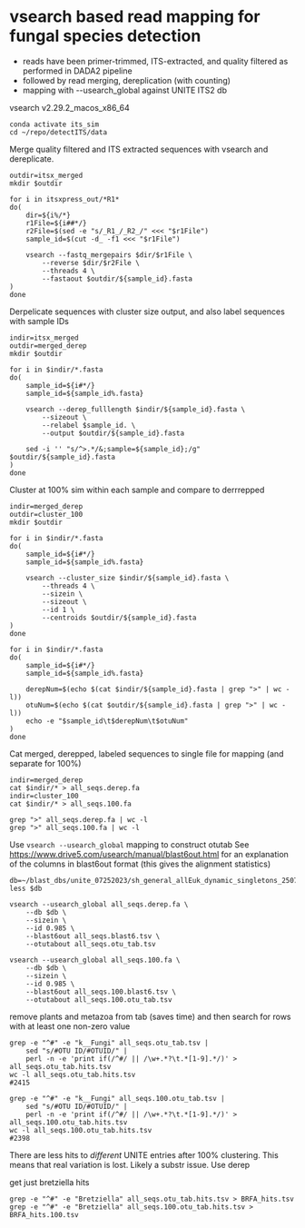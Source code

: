 # vsearch based read mapping for fungal species detection

- reads have been primer-trimmed, ITS-extracted, and quality filtered as performed in DADA2 pipeline
- followed by read merging, dereplication (with counting)
- mapping with --usearch_global against UNITE ITS2 db

vsearch v2.29.2_macos_x86_64
```
conda activate its_sim
cd ~/repo/detectITS/data
```
Merge quality filtered and ITS extracted sequences with vsearch and dereplicate.
```
outdir=itsx_merged
mkdir $outdir

for i in itsxpress_out/*R1*
do(
    dir=${i%/*}
    r1File=${i##*/}
    r2File=$(sed -e "s/_R1_/_R2_/" <<< "$r1File")
    sample_id=$(cut -d_ -f1 <<< "$r1File")
    
    vsearch --fastq_mergepairs $dir/$r1File \
        --reverse $dir/$r2File \
        --threads 4 \
        --fastaout $outdir/${sample_id}.fasta
)
done
```
Derpelicate sequences with cluster size output, and also label sequences with sample IDs
```
indir=itsx_merged
outdir=merged_derep
mkdir $outdir

for i in $indir/*.fasta
do(
    sample_id=${i#*/}
    sample_id=${sample_id%.fasta}

    vsearch --derep_fulllength $indir/${sample_id}.fasta \
        --sizeout \
        --relabel $sample_id. \
        --output $outdir/${sample_id}.fasta

    sed -i '' "s/^>.*/&;sample=${sample_id};/g" $outdir/${sample_id}.fasta
)
done
```
Cluster at 100% sim within each sample and compare to derrrepped
```
indir=merged_derep
outdir=cluster_100
mkdir $outdir

for i in $indir/*.fasta
do(
    sample_id=${i#*/}
    sample_id=${sample_id%.fasta}

    vsearch --cluster_size $indir/${sample_id}.fasta \
        --threads 4 \
        --sizein \
        --sizeout \
        --id 1 \
        --centroids $outdir/${sample_id}.fasta
)
done

for i in $indir/*.fasta
do(
    sample_id=${i#*/}
    sample_id=${sample_id%.fasta}

    derepNum=$(echo $(cat $indir/${sample_id}.fasta | grep ">" | wc -l))
    otuNum=$(echo $(cat $outdir/${sample_id}.fasta | grep ">" | wc -l))
    echo -e "$sample_id\t$derepNum\t$otuNum"
)
done

```
Cat merged, derepped, labeled sequences to single file for mapping (and separate for 100%)
```
indir=merged_derep
cat $indir/* > all_seqs.derep.fa
indir=cluster_100
cat $indir/* > all_seqs.100.fa

grep ">" all_seqs.derep.fa | wc -l
grep ">" all_seqs.100.fa | wc -l
```
Use `vsearch --usearch_global` mapping to construct otutab
See https://www.drive5.com/usearch/manual/blast6out.html for an explanation of the columns in blast6out format (this gives the alignment statistics)

```
db=~/blast_dbs/unite_07252023/sh_general_allEuk_dynamic_singletons_25072023.ITS2.SPP_OF_CONCERN_CORRECTIONS.fasta
less $db

vsearch --usearch_global all_seqs.derep.fa \
    --db $db \
    --sizein \
    --id 0.985 \
    --blast6out all_seqs.blast6.tsv \
    --otutabout all_seqs.otu_tab.tsv
    
vsearch --usearch_global all_seqs.100.fa \
    --db $db \
    --sizein \
    --id 0.985 \
    --blast6out all_seqs.100.blast6.tsv \
    --otutabout all_seqs.100.otu_tab.tsv

```
remove plants and metazoa from tab (saves time) and then search for rows with at least one non-zero value
```
grep -e "^#" -e "k__Fungi" all_seqs.otu_tab.tsv | 
    sed "s/#OTU ID/#OTUID/" | 
    perl -n -e 'print if(/^#/ || /\w+.*?\t.*[1-9].*/)' > all_seqs.otu_tab.hits.tsv
wc -l all_seqs.otu_tab.hits.tsv
#2415

grep -e "^#" -e "k__Fungi" all_seqs.100.otu_tab.tsv | 
    sed "s/#OTU ID/#OTUID/" | 
    perl -n -e 'print if(/^#/ || /\w+.*?\t.*[1-9].*/)' > all_seqs.100.otu_tab.hits.tsv
wc -l all_seqs.100.otu_tab.hits.tsv
#2398
```
There are less hits to *different* UNITE entries after 100% clustering. This means that real variation is lost. Likely a substr issue. Use derep

get just bretziella hits
```
grep -e "^#" -e "Bretziella" all_seqs.otu_tab.hits.tsv > BRFA_hits.tsv
grep -e "^#" -e "Bretziella" all_seqs.100.otu_tab.hits.tsv > BRFA_hits.100.tsv
```
